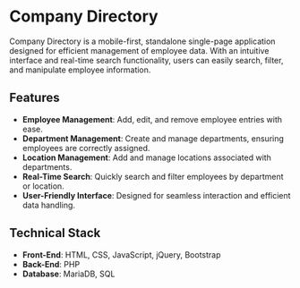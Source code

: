 # Company Directory

Company Directory is a mobile-first, standalone single-page application designed for efficient management of employee data. With an intuitive interface and real-time search functionality, users can easily search, filter, and manipulate employee information.

## Features

- **Employee Management**: Add, edit, and remove employee entries with ease.
- **Department Management**: Create and manage departments, ensuring employees are correctly assigned.
- **Location Management**: Add and manage locations associated with departments.
- **Real-Time Search**: Quickly search and filter employees by department or location.
- **User-Friendly Interface**: Designed for seamless interaction and efficient data handling.

## Technical Stack

- **Front-End**: HTML, CSS, JavaScript, jQuery, Bootstrap
- **Back-End**: PHP
- **Database**: MariaDB, SQL
